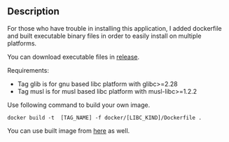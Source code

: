 ## Description

For those who have trouble in installing this application, I added dockerfile and built executable binary files in order to easily install on multiple platforms.

You can download executable files in [release](https://github.com/typenoob/nxbt/releases).

Requirements:
- Tag glib is for gnu based libc platform with glibc>=2.28
- Tag musl is for musl based libc platform with musl-libc>=1.2.2

Use following command to build your own image.

``` docker build -t  [TAG_NAME] -f docker/[LIBC_KIND]/Dockerfile . ```

You can use built image from [here](https://hub.docker.com/r/typenoob/nxbt) as well.
